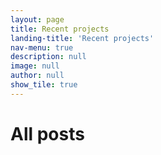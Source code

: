 ```yaml
---
layout: page
title: Recent projects
landing-title: 'Recent projects'
nav-menu: true
description: null
image: null
author: null
show_tile: true
---
```


<h1>All posts</h1>
